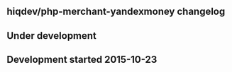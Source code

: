 hiqdev/php-merchant-yandexmoney changelog
-----------------------------------------

## Under development


## Development started 2015-10-23

